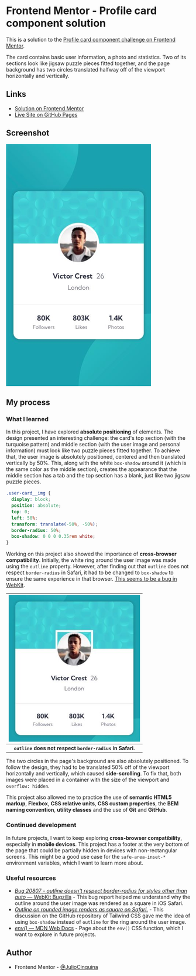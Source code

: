 # Frontend Mentor - Profile card component solution

This is a solution to the [Profile card component challenge on Frontend Mentor](https://www.frontendmentor.io/challenges/profile-card-component-cfArpWshJ).

The card contains basic user information, a photo and statistics. Two of its sections look like jigsaw puzzle pieces fitted together, and the page background has two circles translated halfway off of the viewport horizontally and vertically.

## Links

- [Solution on Frontend Mentor]()
- [Live Site on GitHub Pages]()

## Screenshot

![web page with a turquoise background showing a card with a user picture, name, age, city, and their amount of followers, likes and photos.](./screenshot.jpeg)

## My process

### What I learned

In this project, I have explored **absolute positioning** of elements. The design presented an interesting challenge: the card's top section (with the turquoise pattern) and middle section (with the user image and personal information) must look like two puzzle pieces fitted together. To achieve that, the user image is absolutely positioned, centered and then translated vertically by 50%. This, along with the white `box-shadow` around it (which is the same color as the middle section), creates the appearance that the middle section has a tab and the top section has a blank, just like two jigsaw puzzle pieces.

```css
.user-card__img {
  display: block;
  position: absolute;
  top: 0;
  left: 50%;
  transform: translate(-50%, -50%);
  border-radius: 50%;
  box-shadow: 0 0 0 0.35rem white;
}
```

Working on this project also showed the importance of **cross-browser compatibility**. Initially, the white ring around the user image was made using the `outline` property. However, after finding out that `outline` does not respect `border-radius` in Safari, it had to be changed to `box-shadow` to ensure the same experience in that browser. [This seems to be a bug in WebKit](https://bugs.webkit.org/show_bug.cgi?id=20807).

| ![profile card with round user photo and a white square outline around it instead of a white ring](./screenshot-safari-square-outline.jpeg) |
| :-----------------------------------------------------------------------------------------------------------------------------------------: |
|                                          **`outline` does not respect `border-radius` in Safari.**                                          |

The two circles in the page's background are also absolutely positioned. To follow the design, they had to be translated 50% off of the viewport horizontally and vertically, which caused **side-scrolling**. To fix that, both images were placed in a container with the size of the viewport and `overflow: hidden`.

This project also allowed me to practice the use of **semantic HTML5 markup**, **Flexbox**, **CSS relative units**, **CSS custom properties**, the **BEM naming convention**, **utility classes** and the use of **Git** and **GitHub**.

### Continued development

In future projects, I want to keep exploring **cross-browser compatibility**, especially in **mobile devices**. This project has a footer at the very bottom of the page that could be partially hidden in devices with non-rectangular screens. This might be a good use case for the `safe-area-inset-*` environment variables, which I want to learn more about.

### Useful resources

- [_Bug 20807 - outline doesn't respect border-radius for styles other than auto_ — WebKit Bugzilla](https://bugs.webkit.org/show_bug.cgi?id=20807) - This bug report helped me understand why the outline around the user image was rendered as a square in iOS Safari.
- [_Outline on rounded image renders as square on Safari._](https://github.com/tailwindlabs/tailwindcss/discussions/7649) - This discussion on the GitHub repository of Tailwind CSS gave me the idea of using `box-shadow` instead of `outline` for the ring around the user image.
- [_env()_ — MDN Web Docs](https://www.example.com) - Page about the `env()` CSS function, which I want to explore in future projects.

## Author

- Frontend Mentor - [@JulioCinquina](https://www.frontendmentor.io/profile/JulioCinquina)
